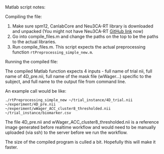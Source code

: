 Matlab script notes:

Compiling the file:

1. Make sure spm12, CanlabCore and Neu3CA-RT library is downloaded and unpacked (You might not have Neu3CA-RT [GitHub link](https://github.com/jsheunis/Neu3CA-RT) now)
2. Go into compile_files.m and change the paths on the top to be the paths to the actual libraries.
3. Run compile_files.m. This script expects the actual preprocessing function `rtPreprocessing_simple_new.m`.

Running the compiled file:

The compiled Matlab function expects 4 inputs - full name of trial nii, full name of 4D_pre.nii, full name of the mask file (wWager...) specific to the subject, and full name to the output file from command line. 

An example call would be like:

`./rtPreprocessing_simple_new ~/trial_instance/4D_trial.nii ~/experiment/4D_pre.nii ~/experiment/wWager_ACC_cluster8_thresholded.nii ~/trial_instance/biomarker.csv`

The file 4D_pre.nii and wWager_ACC_cluster8_thresholded.nii is a reference image generated before realtime workflow and would need to be manually uploaded (via ssh) to the server before we run the workflow.

The size of the compiled program is culled a bit. Hopefully this will make it faster.
